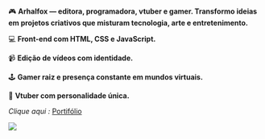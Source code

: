 🎮 **Arhalfox — editora, programadora, vtuber e gamer. Transformo ideias em projetos criativos que misturam tecnologia, arte e entretenimento.**

💻 **Front-end com HTML, CSS e JavaScript.** 

📹 **Edição de vídeos com identidade.** 

🕹️ **Gamer raiz e presença constante em mundos virtuais.** 

🦊 **Vtuber com personalidade única.**

_Clique aqui :_ [Portifólio](https://arhalfox.github.io/Portifolio_Arhalfox/) 

![](https://media.tenor.com/FBhjRge908MAAAAm/joker.webp) 

